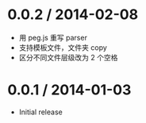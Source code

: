 # 0.0.2 / 2014-02-08
* 用 peg.js 重写 parser
* 支持模板文件，文件夹 copy
* 区分不同文件层级改为 2 个空格
    
# 0.0.1 / 2014-01-03

  * Initial release
